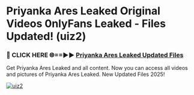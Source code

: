 # Priyanka Ares Leaked Original Videos 0nlyFans Leaked - Files Updated! (uiz2)

<h3>🔴 CLICK HERE 🌐==►► <a href="https://tinyurl.com/3hn5wdd3" rel="nofollow">Priyanka Ares Leaked Updated Files</a></h3>

Get Priyanka Ares Leaked and all content. Now you can access all videos and pictures of Priyanka Ares Leaked. New Updated Files 2025!

[![uiz2](https://i.imgur.com/4HnBqBT.gif)](https://tinyurl.com/3hn5wdd3)
